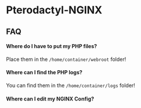 # Pterodactyl-NGINX

## FAQ
#### Where do I have to put my PHP files?
Place them in the `/home/container/webroot` folder!

#### Where can I find the PHP logs?
You can find them in the `/home/container/logs` folder!

#### Where can I edit my NGINX Config? 
